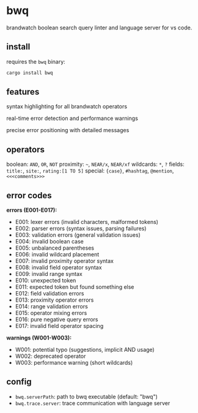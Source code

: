 # bwq

brandwatch boolean search query linter and language server for vs code.

## install

requires the `bwq` binary:

```bash
cargo install bwq
```

## features

syntax highlighting for all brandwatch operators

real-time error detection and performance warnings  

precise error positioning with detailed messages

## operators

boolean: `AND`, `OR`, `NOT`
proximity: `~`, `NEAR/x`, `NEAR/xf`
wildcards: `*`, `?`
fields: `title:`, `site:`, `rating:[1 TO 5]`
special: `{case}`, `#hashtag`, `@mention`, `<<<comments>>>`

## error codes

**errors (E001-E017):**

- E001: lexer errors (invalid characters, malformed tokens)
- E002: parser errors (syntax issues, parsing failures)  
- E003: validation errors (general validation issues)
- E004: invalid boolean case
- E005: unbalanced parentheses
- E006: invalid wildcard placement
- E007: invalid proximity operator syntax
- E008: invalid field operator syntax
- E009: invalid range syntax
- E010: unexpected token
- E011: expected token but found something else
- E012: field validation errors
- E013: proximity operator errors
- E014: range validation errors
- E015: operator mixing errors
- E016: pure negative query errors
- E017: invalid field operator spacing

**warnings (W001-W003):**

- W001: potential typo (suggestions, implicit AND usage)
- W002: deprecated operator
- W003: performance warning (short wildcards)

## config

- `bwq.serverPath`: path to bwq executable (default: "bwq")
- `bwq.trace.server`: trace communication with language server
